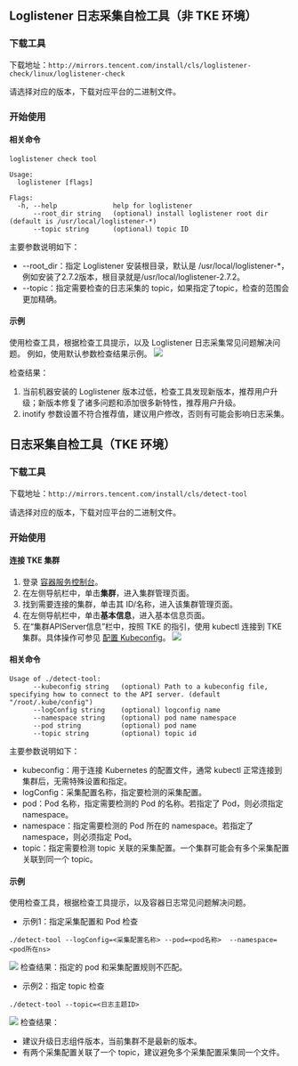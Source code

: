 ## Loglistener 日志采集自检工具（非 TKE 环境）

### 下载工具

下载地址：`http://mirrors.tencent.com/install/cls/loglistener-check/linux/loglistener-check`

请选择对应的版本，下载对应平台的二进制文件。

### 开始使用

#### 相关命令

```
loglistener check tool

Usage:
  loglistener [flags]

Flags:
  -h, --help              help for loglistener
      --root_dir string   (optional) install loglistener root dir (default is /usr/local/loglistener-*)
      --topic string      (optional) topic ID
```
主要参数说明如下：
- --root_dir：指定 Loglistener 安装根目录，默认是 /usr/local/loglistener-\*，例如安装了2.7.2版本，根目录就是/usr/local/loglistener-2.7.2。
- --topic：指定需要检查的日志采集的 topic，如果指定了topic，检查的范围会更加精确。

#### 示例

使用检查工具，根据检查工具提示，以及 Loglistener 日志采集常见问题解决问题。
例如，使用默认参数检查结果示例。
![](https://qcloudimg.tencent-cloud.cn/raw/d2b84287c19ac1e68be2f48dab98bc59.png)
 
检查结果：
1. 当前机器安装的 Loglistener 版本过低，检查工具发现新版本，推荐用户升级；新版本修复了诸多问题和添加很多新特性，推荐用户升级。
2. inotify 参数设置不符合推荐值，建议用户修改，否则有可能会影响日志采集。

## 日志采集自检工具（TKE 环境）

### 下载工具

下载地址：`http://mirrors.tencent.com/install/cls/detect-tool`

请选择对应的版本，下载对应平台的二进制文件。

### 开始使用

#### 连接 TKE 集群

1. 登录 [容器服务控制台](https://console.cloud.tencent.com/tke2/cluster?rid=4)。
2. 在左侧导航栏中，单击**集群**，进入集群管理页面。
3. 找到需要连接的集群，单击其 ID/名称，进入该集群管理页面。
4. 在左侧导航栏中，单击**基本信息**，进入基本信息页面。
5. 在“集群APIServer信息”栏中，按照 TKE 的指引，使用 kubectl 连接到 TKE 集群。具体操作可参见 [配置 Kubeconfig](https://cloud.tencent.com/document/product/457/32191#.E9.85.8D.E7.BD.AE-kubeconfig)。
![](https://qcloudimg.tencent-cloud.cn/raw/68aa743bcd3e767bb90684264b0c45c8.png)

#### 相关命令

```
Usage of ./detect-tool:
      --kubeconfig string   (optional) Path to a kubeconfig file, specifying how to connect to the API server. (default "/root/.kube/config")
      --logConfig string    (optional) logconfig name
      --namespace string    (optional) pod name namespace
      --pod string          (optional) pod name
      --topic string        (optional) topic id
```
主要参数说明如下：
-	kubeconfig：用于连接 Kubernetes 的配置文件，通常 kubectl 正常连接到集群后，无需特殊设置和指定。
-	logConfig：采集配置名称，指定要检测的采集配置。
-	pod：Pod 名称，指定需要检测的 Pod 的名称。若指定了 Pod，则必须指定 namespace。
-	namespace：指定需要检测的 Pod 所在的 namespace。若指定了 namespace，则必须指定 Pod。
-	topic：指定需要检测 topic 关联的采集配置。一个集群可能会有多个采集配置关联到同一个 topic。

#### 示例
使用检查工具，根据检查工具提示，以及容器日志常见问题解决问题。

- 示例1：指定采集配置和 Pod 检查
```
./detect-tool --logConfig=<采集配置名称> --pod=<pod名称>  --namespace=<pod所在ns>
```
![](https://qcloudimg.tencent-cloud.cn/raw/6e01905968cd1b25d927bd9eb25f0def.png)
检查结果：指定的 pod 和采集配置规则不匹配。
- 示例2：指定 topic 检查
```
./detect-tool --topic=<日志主题ID>
```
![](https://qcloudimg.tencent-cloud.cn/raw/2dbfdc0233be0d0039af50afbebb5d7c.png)
检查结果：
 - 建议升级日志组件版本，当前集群不是最新的版本。
 - 有两个采集配置关联了一个 topic，建议避免多个采集配置采集同一个文件。



